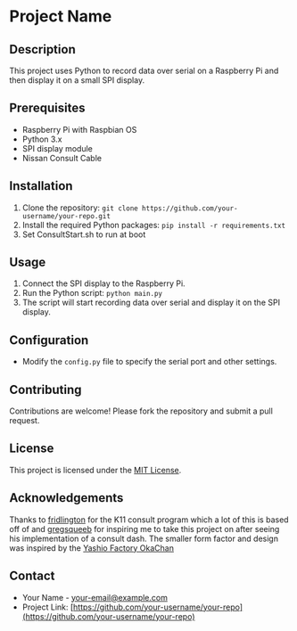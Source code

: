 # Project Name

## Description
This project uses Python to record data over serial on a Raspberry Pi and then display it on a small SPI display.

## Prerequisites
- Raspberry Pi with Raspbian OS
- Python 3.x
- SPI display module
- Nissan Consult Cable

## Installation
1. Clone the repository: `git clone https://github.com/your-username/your-repo.git`
2. Install the required Python packages: `pip install -r requirements.txt`
3. Set ConsultStart.sh to run at boot

## Usage
1. Connect the SPI display to the Raspberry Pi.
2. Run the Python script: `python main.py`
3. The script will start recording data over serial and display it on the SPI display.

## Configuration
- Modify the `config.py` file to specify the serial port and other settings.

## Contributing
Contributions are welcome! Please fork the repository and submit a pull request.

## License
This project is licensed under the [MIT License](LICENSE).

## Acknowledgements
Thanks to [fridlington](https://github.com/fridlington) for the K11 consult program which a lot of this is based off of and [gregsqueeb](https://github.com/gregsqueeb) for inspiring me to take this project on after seeing his implementation of a consult dash. The smaller form factor and design was inspired by the [Yashio Factory OkaChan](https://yashiofactory.co.jp/en/product/okachan-water-temp-3/)

## Contact
- Your Name - [your-email@example.com](mailto:your-email@example.com)
- Project Link: [https://github.com/your-username/your-repo](https://github.com/your-username/your-repo)